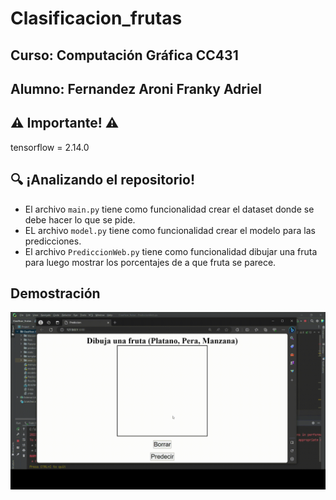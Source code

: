 # Clasificacion_frutas

## Curso: Computación Gráfica CC431
## Alumno: Fernandez Aroni Franky Adriel

## ⚠️ Importante! ⚠️
tensorflow = 2.14.0

## 🔍 ¡Analizando el repositorio!
- El archivo `main.py` tiene como funcionalidad crear el dataset donde se debe hacer lo que se pide.
- EL archivo `model.py` tiene como funcionalidad crear el modelo para las predicciones.
- El archivo `PrediccionWeb.py` tiene como funcionalidad dibujar una fruta para luego mostrar los porcentajes de a que fruta se parece.

## Demostración
![Texto Alternativo](files/demostracion.gif)
